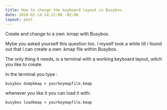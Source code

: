 ```yaml
---
title: How to change the keyboard layout in Busybox.
date: 2018-02-14 14:22:00 -02:00
layout: post
---
```


Create and change to a own .kmap with Busybox.

Mybe you asked yourself this question too. I myself took a while till i found out that i can create a own .kmap file within Busybox.

The only thing it needs, is a terminal with a working keyboard layout, witch you like to create.

In the terminal you type :


``` busybox dumpkmap > yourkeymapfile.kmap ```


whenever you like it you can load it with:

``` busybox loadkmap < yourkeymapfile.kmap ```




